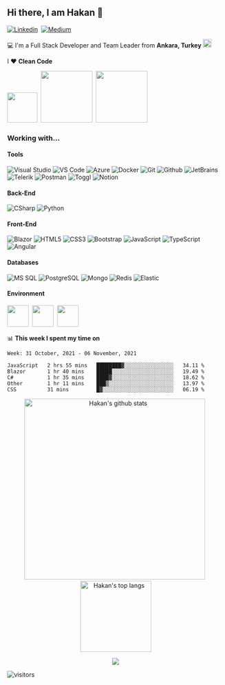 ## Hi there, I am Hakan 👋

[![Linkedin](https://img.shields.io/badge/-Linkedin-blue?style=flat-square&logo=Linkedin&logoColor=fff&link=https://www.linkedin.com/in/hgunay/)](https://www.linkedin.com/in/hgunay/)&nbsp;
[![Medium](https://img.shields.io/badge/-Medium-black?style=flat-square&logo=Medium&logoColor=fff&link=https://medium.com/@hakangunay)](https://medium.com/@hakangunay)&nbsp;

:computer: I'm a Full Stack Developer and Team Leader from **Ankara, Turkey** <img src="https://raw.githubusercontent.com/hgunay/hgunay/master/images/turkiye.png" width="20" />

I :heart: **Clean Code** 

<img src="https://raw.githubusercontent.com/hgunay/hgunay/master/images/starwars.png" width="70" />&nbsp;&nbsp;<img src="https://raw.githubusercontent.com/hgunay/hgunay/master/images/lotr.png" width="120" />&nbsp;&nbsp;<img src="https://raw.githubusercontent.com/hgunay/hgunay/master/images/poi.png" width="120" />

### Working with...

#### Tools

![Visual Studio](https://img.shields.io/badge/-Visual%20Studio-5C2D91?style=flat-square&logo=visual-studio&logoColor=fff)
![VS Code](http://img.shields.io/badge/-VS%20Code-007ACC?style=flat-square&logo=visual-studio-code&logoColor=fff)
![Azure](https://img.shields.io/badge/-Microsoft%20Azure-0089D6?style=flat-square&logo=Microsoft%20Azure&logoColor=fff)
![Docker](https://img.shields.io/badge/-Docker-2496ED?style=flat-square&logo=Docker&logoColor=fff)
![Git](https://img.shields.io/badge/-Git-F05032?style=flat-square&logo=Git&logoColor=fff)
![Github](https://img.shields.io/badge/-Github-181717?style=flat-square&logo=Github&logoColor=fff)
![JetBrains](https://img.shields.io/badge/-Jetbrains-000000?style=flat-square&logo=Jetbrains&logoColor=fff)
![Telerik](https://img.shields.io/badge/-Telerik-5CE500?style=flat-square&logo=Progress&logoColor=000)
![Postman](https://img.shields.io/badge/-Postman-FF6C37?style=flat-square&logo=Postman&logoColor=fff)
![Toggl](https://img.shields.io/badge/-Toggl-E01B22?style=flat-square&logo=Toggl&logoColor=fff)
![Notion](https://img.shields.io/badge/-Notion-000000?style=flat-square&logo=Notion&logoColor=fff)

#### Back-End

![CSharp](https://img.shields.io/badge/-C%23-239120?style=flat-square&logo=c%20sharp&logoColor=fff)
![Python](https://img.shields.io/badge/-Python-3776AB?style=flat-square&logo=python&logoColor=fff)

#### Front-End

![Blazor](https://img.shields.io/badge/-Blazor-512BD4?style=flat-square&logo=Blazor&logoColor=fff)
![HTML5](https://img.shields.io/badge/-HTML5-E34F26?style=flat-square&logo=HTML5&logoColor=fff)
![CSS3](https://img.shields.io/badge/-CSS3-1572B6?style=flat-square&logo=CSS3&logoColor=fff)
![Bootstrap](https://img.shields.io/badge/-Bootstrap-563D7C?style=flat-square&logo=bootstrap&logoColor=fff)
![JavaScript](https://img.shields.io/badge/-JavaScript-F7DF1E?style=flat-square&logo=javascript&logoColor=000)
![TypeScript](https://img.shields.io/badge/-TypeScript-007ACC?style=flat-square&logo=typescript&logoColor=fff)
![Angular](https://img.shields.io/badge/-Angular-DD0031?style=flat-square&logo=angular&logoColor=fff)

#### Databases

![MS SQL](https://img.shields.io/badge/-MS%20SQL-CC2927?style=flat-square&logo=microsoft%20sql%20server&logoColor=fff)
![PostgreSQL](https://img.shields.io/badge/-PostgreSQL-336791?style=flat-square&logo=postgresql&logoColor=fff)
![Mongo](https://img.shields.io/badge/-Mongo-47A248?style=flat-square&logo=Mongodb&logoColor=fff)
![Redis](https://img.shields.io/badge/-Redis-DC382D?style=flat-square&logo=Redis&logoColor=fff)
![Elastic](https://img.shields.io/badge/-Elastic%20Search-005571?style=flat-square&logo=ElasticSearch&logoColor=fff)

#### Environment

<a href="https://www.corsair.com/" title="Corsair" target="_blank"><img src="https://simpleicons.org/icons/corsair.svg" height="50px" /></a>&nbsp;
<a href="https://www.amd.com/en/processors/ryzen" title="AMD Ryzen" target="_blank"><img src="https://simpleicons.org/icons/amd.svg" height="50px" /></a>&nbsp;
<a href="https://rog.asus.com/us/" title="ASUS ROG" target="_blank"><img src="https://simpleicons.org/icons/asus.svg" height="50px" /></a>&nbsp;

📊 **This week I spent my time on**
<!--START_SECTION:waka-->
```text
Week: 31 October, 2021 - 06 November, 2021

JavaScript   2 hrs 55 mins   ████████▓░░░░░░░░░░░░░░░░   34.11 % 
Blazor       1 hr 40 mins    █████░░░░░░░░░░░░░░░░░░░░   19.49 % 
C#           1 hr 35 mins    ████▓░░░░░░░░░░░░░░░░░░░░   18.62 % 
Other        1 hr 11 mins    ███▒░░░░░░░░░░░░░░░░░░░░░   13.97 % 
CSS          31 mins         █▓░░░░░░░░░░░░░░░░░░░░░░░   06.19 % 
```
<!--END_SECTION:waka-->

<p align="center">
  <img src="https://github-readme-stats.vercel.app/api?username=hgunay&show_icons=true&theme=dracula" alt="Hakan's github stats" width="420"/>&nbsp;
  <img src="https://github-readme-stats.vercel.app/api/top-langs/?username=hgunay&layout=compact&theme=dracula" alt="Hakan's top langs" height="165">
</p>

<p align="center">
  <img src="https://github-profile-trophy.vercel.app/?username=hgunay&theme=dracula"/>
</p>

![visitors](https://visitor-badge.laobi.icu/badge?page_id=hgunay)
